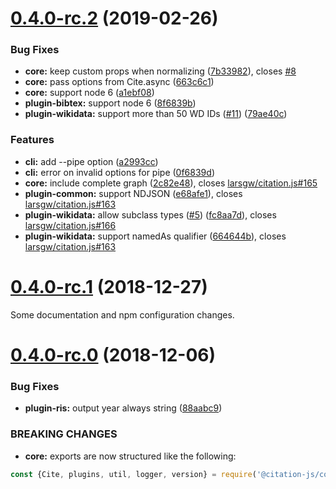 # [0.4.0-rc.2](https://github.com/citation-js/citation-js/compare/v0.4.0-rc.1...v0.4.0-rc.2) (2019-02-26)


### Bug Fixes

* **core:** keep custom props when normalizing ([7b33982](https://github.com/citation-js/citation-js/commit/7b33982)), closes [#8](https://github.com/citation-js/citation-js/issues/8)
* **core:** pass options from Cite.async ([663c6c1](https://github.com/citation-js/citation-js/commit/663c6c1))
* **core:** support node 6 ([a1ebf08](https://github.com/citation-js/citation-js/commit/a1ebf08))
* **plugin-bibtex:** support node 6 ([8f6839b](https://github.com/citation-js/citation-js/commit/8f6839b))
* **plugin-wikidata:** support more than 50 WD IDs ([#11](https://github.com/citation-js/citation-js/issues/11)) ([79ae40c](https://github.com/citation-js/citation-js/commit/79ae40c))


### Features

* **cli:** add --pipe option ([a2993cc](https://github.com/citation-js/citation-js/commit/a2993cc))
* **cli:** error on invalid options for pipe ([0f6839d](https://github.com/citation-js/citation-js/commit/0f6839d))
* **core:** include complete graph ([2c82e48](https://github.com/citation-js/citation-js/commit/2c82e48)), closes [larsgw/citation.js#165](https://github.com/larsgw/citation.js/issues/165)
* **plugin-common:** support NDJSON ([e68afe1](https://github.com/citation-js/citation-js/commit/e68afe1)), closes [larsgw/citation.js#163](https://github.com/larsgw/citation.js/issues/163)
* **plugin-wikidata:** allow subclass types ([#5](https://github.com/citation-js/citation-js/issues/5)) ([fc8aa7d](https://github.com/citation-js/citation-js/commit/fc8aa7d)), closes [larsgw/citation.js#166](https://github.com/larsgw/citation.js/issues/166)
* **plugin-wikidata:** support namedAs qualifier ([664644b](https://github.com/citation-js/citation-js/commit/664644b)), closes [larsgw/citation.js#163](https://github.com/larsgw/citation.js/issues/163)



# [0.4.0-rc.1](https://github.com/citation-js/citation-js/compare/v0.4.0-rc.0...v0.4.0-rc.1) (2018-12-27)

Some documentation and npm configuration changes.

# [0.4.0-rc.0](https://github.com/citation-js/citation-js/compare/88aabc9...v0.4.0-rc.0) (2018-12-06)


### Bug Fixes

* **plugin-ris:** output year always string ([88aabc9](https://github.com/citation-js/citation-js/commit/88aabc9))

### BREAKING CHANGES

* **core:** exports are now structured like the following:
```js
const {Cite, plugins, util, logger, version} = require('@citation-js/core')
```
